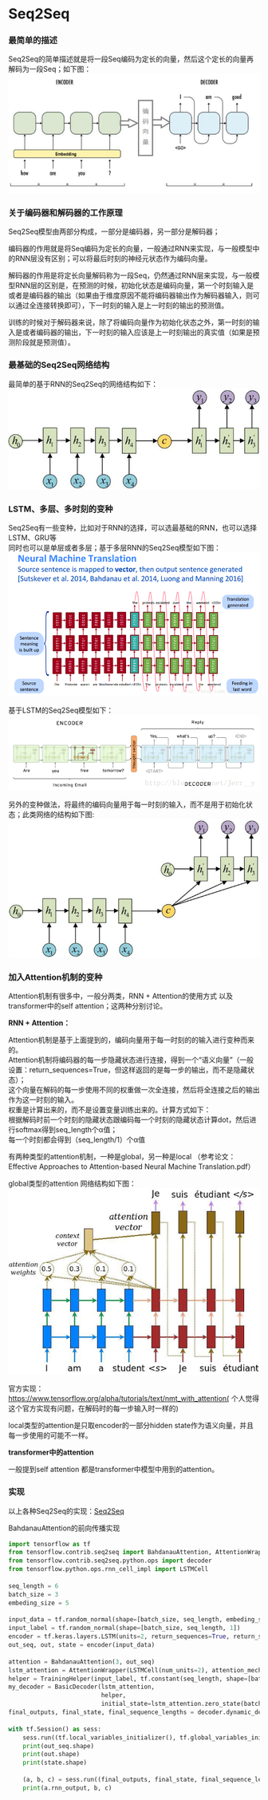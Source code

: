 Seq2Seq
====
### 最简单的描述
Seq2Seq的简单描述就是将一段Seq编码为定长的向量，然后这个定长的向量再解码为一段Seq；如下图：<br>
![Seq2Seq的简单描述](/docs/ml/images/12_1-1.jpg)

### 关于编码器和解码器的工作原理
Seq2Seq模型由两部分构成，一部分是编码器，另一部分是解码器；

编码器的作用就是将Seq编码为定长的向量，一般通过RNN来实现，与一般模型中的RNN层没有区别；可以将最后时刻的神经元状态作为编码向量。

解码器的作用是将定长向量解码称为一段Seq，仍然通过RNN层来实现，与一般模型RNN层的区别是，在预测的时候，初始化状态是编码向量，第一个时刻输入是<START>或者是编码器的输出（如果由于维度原因不能将编码器输出作为解码器输入，则可以通过全连接转换即可），下一时刻的输入是上一时刻的输出的预测值。
  
训练的时候对于解码器来说，除了将编码向量作为初始化状态之外，第一时刻的输入是<START>或者编码器的输出，下一时刻的输入应该是上一时刻输出的真实值（如果是预测阶段就是预测值）。

### 最基础的Seq2Seq网络结构
最简单的基于RNN的Seq2Seq的网络结构如下：<br>
![Seq2Seq的基础模型](/docs/ml/images/12_1-2.jpg)

### LSTM、多层、多时刻的变种
Seq2Seq有一些变种，比如对于RNN的选择，可以选最基础的RNN，也可以选择LSTM、GRU等<br>
同时也可以是单层或者多层；基于多层RNN的Seq2Seq模型如下图：<br>
![多层RNN](/docs/ml/images/12_1-3.jpg)

基于LSTM的Seq2Seq模型如下：<br>
![基于LSTM的Seq2Seq](/docs/ml/images/12_1-5.jpg)

另外的变种做法，将最终的编码向量用于每一时刻的输入，而不是用于初始化状态；此类网络的结构如下图:<br>
![Seq2Seq的简单描述](/docs/ml/images/12_1-4.jpg)

### 加入Attention机制的变种
Attention机制有很多中，一般分两类，RNN + Attention的使用方式 以及 transformer中的self attention；这两种分别讨论。

**RNN + Attention：**

Attention机制是基于上面提到的，编码向量用于每一时刻的的输入进行变种而来的。<br>
Attention机制将编码器的每一步隐藏状态进行连接，得到一个“语义向量”（一般设置：return_sequences=True，但这样返回的是每一步的输出，而不是隐藏状态）；<br>
这个向量在解码的每一步使用不同的权重做一次全连接，然后将全连接之后的输出作为这一时刻的输入。<br>
权重是计算出来的，而不是设置变量训练出来的。计算方式如下：<br>
根据解码时前一个时刻的隐藏状态跟编码每一个时刻的隐藏状态计算dot，然后进行softmax得到seq_length个α值；<br>
每一个时刻都会得到（seq_length/1）个α值

有两种类型的attention机制，一种是global，另一种是local （参考论文：Effective Approaches to Attention-based Neural Machine Translation.pdf）

global类型的attention 网络结构如下图：<br>
![加入Attention机制的Seq2Seq](/docs/ml/images/12_1-6.jpg)<br>

官方实现：https://www.tensorflow.org/alpha/tutorials/text/nmt_with_attention( 个人觉得这个官方实现有问题，在解码时的每一步输入时一样的)

local类型的attention是只取encoder的一部分hidden state作为语义向量，并且每一步使用的可能不一样。

**transformer中的attention**

一般提到self attention 都是transformer中模型中用到的attention。



### 实现
以上各种Seq2Seq的实现：[Seq2Seq](https://github.com/luckyPT/py_ml/blob/master/src/tf/Seq2Seq/BaseSeq2Seq.py)

BahdanauAttention的前向传播实现
```Python
import tensorflow as tf
from tensorflow.contrib.seq2seq import BahdanauAttention, AttentionWrapper, BasicDecoder, TrainingHelper
from tensorflow.contrib.seq2seq.python.ops import decoder
from tensorflow.python.ops.rnn_cell_impl import LSTMCell

seq_length = 6
batch_size = 3
embeding_size = 5

input_data = tf.random_normal(shape=[batch_size, seq_length, embeding_size])
input_label = tf.random_normal(shape=[batch_size, seq_length, 1])
encoder = tf.keras.layers.LSTM(units=2, return_sequences=True, return_state=True)
out_seq, out, state = encoder(input_data)

attention = BahdanauAttention(3, out_seq)
lstm_attention = AttentionWrapper(LSTMCell(num_units=2), attention_mechanism=attention)
helper = TrainingHelper(input_label, tf.constant(seq_length, shape=[batch_size]))
my_decoder = BasicDecoder(lstm_attention,
                          helper,
                          initial_state=lstm_attention.zero_state(batch_size, dtype=tf.float32))
final_outputs, final_state, final_sequence_lengths = decoder.dynamic_decode(my_decoder)

with tf.Session() as sess:
    sess.run((tf.local_variables_initializer(), tf.global_variables_initializer()))
    print(out_seq.shape)
    print(out.shape)
    print(state.shape)

    (a, b, c) = sess.run((final_outputs, final_state, final_sequence_lengths))
    print(a.rnn_output, b, c)

```

